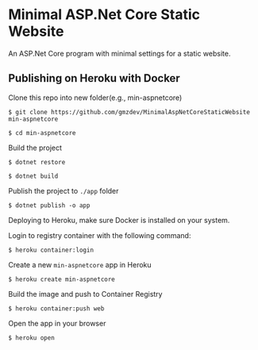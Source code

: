 # Minimal ASP.Net Core Static Website
An ASP.Net Core program with minimal settings for a static website.

## Publishing on Heroku with Docker
Clone this repo into new folder(e.g., min-aspnetcore)

```shell
$ git clone https://github.com/gmzdev/MinimalAspNetCoreStaticWebsite min-aspnetcore

$ cd min-aspnetcore
```

Build the project

```shell
$ dotnet restore

$ dotnet build
```

Publish the project to `./app` folder

```shell
$ dotnet publish -o app
```

Deploying to Heroku, make sure Docker is installed on your system. 

Login to registry container with the following command:

```shell
$ heroku container:login
```

Create a new `min-aspnetcore` app in Heroku

```shell
$ heroku create min-aspnetcore
```

Build the image and push to Container Registry

```shell
$ heroku container:push web
```

Open the app in your browser

```shell
$ heroku open
```








